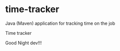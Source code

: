 # time-tracker
Java (Maven) application for tracking time on the job

Time tracker

Good Night dev!!!
